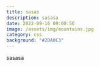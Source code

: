 ```yaml
---
title: sasas
description: sasasa
date: 2022-09-16 09:00:56
image: /assets/img/mountains.jpg
category: css
background: "#2DA0C3"
---
```

sasasa